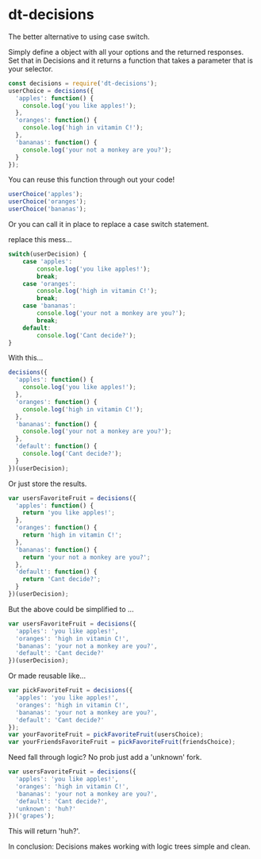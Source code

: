 # dt-decisions
The better alternative to using case switch.

Simply define a object with all your options and the returned responses.  
Set that in Decisions and it returns a function that takes a parameter that is your selector.

```javascript
const decisions = require('dt-decisions');
userChoice = decisions({
  'apples': function() {
    console.log('you like apples!');
  },
  'oranges': function() {
    console.log('high in vitamin C!');
  },
  'bananas': function() {
    console.log('your not a monkey are you?');
  }
});
```

You can reuse this function through out your code!

```javascript
userChoice('apples');
userChoice('oranges');
userChoice('bananas');
```

Or you can call it in place to replace a case switch statement.

replace this mess...

```javascript
switch(userDecision) {
    case 'apples':
        console.log('you like apples!');
        break;
    case 'oranges':
        console.log('high in vitamin C!');
        break;
    case 'bananas':
        console.log('your not a monkey are you?');
        break;
    default:
        console.log('Cant decide?');
}
```

With this...

```javascript
decisions({
  'apples': function() {
    console.log('you like apples!');
  },
  'oranges': function() {
    console.log('high in vitamin C!');
  },
  'bananas': function() {
    console.log('your not a monkey are you?');
  },
  'default': function() {
    console.log('Cant decide?');
  }
})(userDecision);
```

Or just store the results.

```javascript
var usersFavoriteFruit = decisions({
  'apples': function() {
    return 'you like apples!';
  },
  'oranges': function() {
    return 'high in vitamin C!';
  },
  'bananas': function() {
    return 'your not a monkey are you?';
  },
  'default': function() {
    return 'Cant decide?';
  }
})(userDecision);
```

But the above could be simplified to ...

```javascript
var usersFavoriteFruit = decisions({
  'apples': 'you like apples!',
  'oranges': 'high in vitamin C!',
  'bananas': 'your not a monkey are you?',
  'default': 'Cant decide?'
})(userDecision);
```

Or made reusable like...

```javascript
var pickFavoriteFruit = decisions({
  'apples': 'you like apples!',
  'oranges': 'high in vitamin C!',
  'bananas': 'your not a monkey are you?',
  'default': 'Cant decide?'
});
var yourFavoriteFruit = pickFavoriteFruit(usersChoice);
var yourFriendsFavoriteFruit = pickFavoriteFruit(friendsChoice);
```

Need fall through logic?  No prob just add a 'unknown' fork.

```javascript
var usersFavoriteFruit = decisions({
  'apples': 'you like apples!',
  'oranges': 'high in vitamin C!',
  'bananas': 'your not a monkey are you?',
  'default': 'Cant decide?',
  'unknown': 'huh?'
})('grapes');
```
This will return 'huh?'.


In conclusion: Decisions makes working with logic trees simple and clean.
